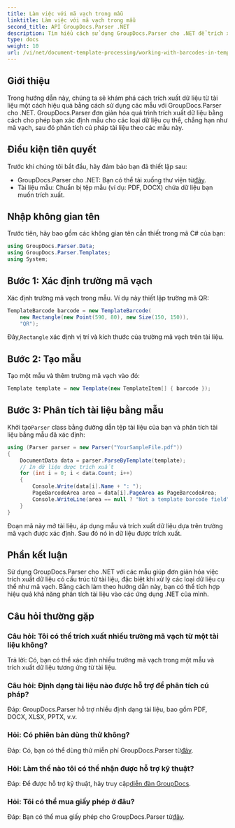 ```yaml
---
title: Làm việc với mã vạch trong mẫu
linktitle: Làm việc với mã vạch trong mẫu
second_title: API GroupDocs.Parser .NET
description: Tìm hiểu cách sử dụng GroupDocs.Parser cho .NET để trích xuất dữ liệu có cấu trúc từ tài liệu bằng các mẫu. Đơn giản hóa việc trích xuất dữ liệu với các trường mã vạch.
type: docs
weight: 10
url: /vi/net/document-template-processing/working-with-barcodes-in-templates/
---
```

## Giới thiệu
Trong hướng dẫn này, chúng ta sẽ khám phá cách trích xuất dữ liệu từ tài liệu một cách hiệu quả bằng cách sử dụng các mẫu với GroupDocs.Parser cho .NET. GroupDocs.Parser đơn giản hóa quá trình trích xuất dữ liệu bằng cách cho phép bạn xác định mẫu cho các loại dữ liệu cụ thể, chẳng hạn như mã vạch, sau đó phân tích cú pháp tài liệu theo các mẫu này.
## Điều kiện tiên quyết
Trước khi chúng tôi bắt đầu, hãy đảm bảo bạn đã thiết lập sau:
-  GroupDocs.Parser cho .NET: Bạn có thể tải xuống thư viện từ[đây](https://releases.groupdocs.com/parser/net/).
- Tài liệu mẫu: Chuẩn bị tệp mẫu (ví dụ: PDF, DOCX) chứa dữ liệu bạn muốn trích xuất.

## Nhập không gian tên
Trước tiên, hãy bao gồm các không gian tên cần thiết trong mã C# của bạn:
```csharp
using GroupDocs.Parser.Data;
using GroupDocs.Parser.Templates;
using System;
```
## Bước 1: Xác định trường mã vạch
Xác định trường mã vạch trong mẫu. Ví dụ này thiết lập trường mã QR:
```csharp
TemplateBarcode barcode = new TemplateBarcode(
    new Rectangle(new Point(590, 80), new Size(150, 150)),
    "QR");
```
 Đây,`Rectangle` xác định vị trí và kích thước của trường mã vạch trên tài liệu.
## Bước 2: Tạo mẫu
Tạo một mẫu và thêm trường mã vạch vào đó:
```csharp
Template template = new Template(new TemplateItem[] { barcode });
```
## Bước 3: Phân tích tài liệu bằng mẫu
 Khởi tạo`Parser` class bằng đường dẫn tệp tài liệu của bạn và phân tích tài liệu bằng mẫu đã xác định:
```csharp
using (Parser parser = new Parser("YourSampleFile.pdf"))
{
    DocumentData data = parser.ParseByTemplate(template);
    // In dữ liệu được trích xuất
    for (int i = 0; i < data.Count; i++)
    {
        Console.Write(data[i].Name + ": ");
        PageBarcodeArea area = data[i].PageArea as PageBarcodeArea;
        Console.WriteLine(area == null ? "Not a template barcode field" : area.Value);
    }
}
```
Đoạn mã này mở tài liệu, áp dụng mẫu và trích xuất dữ liệu dựa trên trường mã vạch được xác định. Sau đó nó in dữ liệu được trích xuất.

## Phần kết luận
Sử dụng GroupDocs.Parser cho .NET với các mẫu giúp đơn giản hóa việc trích xuất dữ liệu có cấu trúc từ tài liệu, đặc biệt khi xử lý các loại dữ liệu cụ thể như mã vạch. Bằng cách làm theo hướng dẫn này, bạn có thể tích hợp hiệu quả khả năng phân tích tài liệu vào các ứng dụng .NET của mình.

## Câu hỏi thường gặp
### Câu hỏi: Tôi có thể trích xuất nhiều trường mã vạch từ một tài liệu không?
Trả lời: Có, bạn có thể xác định nhiều trường mã vạch trong một mẫu và trích xuất dữ liệu tương ứng từ tài liệu.
### Câu hỏi: Định dạng tài liệu nào được hỗ trợ để phân tích cú pháp?
Đáp: GroupDocs.Parser hỗ trợ nhiều định dạng tài liệu, bao gồm PDF, DOCX, XLSX, PPTX, v.v.
### Hỏi: Có phiên bản dùng thử không?
 Đáp: Có, bạn có thể dùng thử miễn phí GroupDocs.Parser từ[đây](https://releases.groupdocs.com/).
### Hỏi: Làm thế nào tôi có thể nhận được hỗ trợ kỹ thuật?
 Đáp: Để được hỗ trợ kỹ thuật, hãy truy cập[diễn đàn GroupDocs](https://forum.groupdocs.com/c/parser/17).
### Hỏi: Tôi có thể mua giấy phép ở đâu?
 Đáp: Bạn có thể mua giấy phép cho GroupDocs.Parser từ[đây](https://purchase.groupdocs.com/buy).